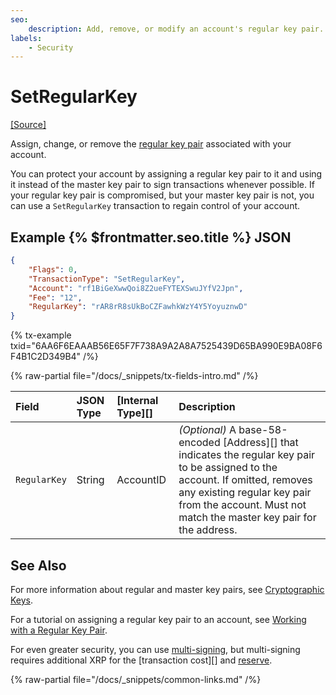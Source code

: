 ```yaml
---
seo:
    description: Add, remove, or modify an account's regular key pair.
labels:
    - Security
---
```

# SetRegularKey

[[Source]](https://github.com/XRPLF/rippled/blob/4239880acb5e559446d2067f00dabb31cf102a23/src/ripple/app/transactors/SetRegularKey.cpp "Source")

Assign, change, or remove the [regular key pair](../../../../concepts/accounts/cryptographic-keys.md) associated with your account.

You can protect your account by assigning a regular key pair to it and using it instead of the master key pair to sign transactions whenever possible. If your regular key pair is compromised, but your master key pair is not, you can use a `SetRegularKey` transaction to regain control of your account.

## Example {% $frontmatter.seo.title %} JSON

```json
{
    "Flags": 0,
    "TransactionType": "SetRegularKey",
    "Account": "rf1BiGeXwwQoi8Z2ueFYTEXSwuJYfV2Jpn",
    "Fee": "12",
    "RegularKey": "rAR8rR8sUkBoCZFawhkWzY4Y5YoyuznwD"
}
```

{% tx-example txid="6AA6F6EAAAB56E65F7F738A9A2A8A7525439D65BA990E9BA08F6F4B1C2D349B4" /%}

{% raw-partial file="/docs/_snippets/tx-fields-intro.md" /%}

| Field        | JSON Type | [Internal Type][] | Description                   |
|:-------------|:----------|:------------------|:------------------------------|
| `RegularKey` | String    | AccountID         | _(Optional)_ A base-58-encoded [Address][] that indicates the regular key pair to be assigned to the account. If omitted, removes any existing regular key pair from the account. Must not match the master key pair for the address. |

## See Also

For more information about regular and master key pairs, see [Cryptographic Keys](../../../../concepts/accounts/cryptographic-keys.md).

For a tutorial on assigning a regular key pair to an account, see [Working with a Regular Key Pair](../../../../tutorials/how-tos/manage-account-settings/assign-a-regular-key-pair.md).

For even greater security, you can use [multi-signing](../../../../concepts/accounts/multi-signing.md), but multi-signing requires additional XRP for the [transaction cost][] and [reserve](../../../../concepts/accounts/reserves.md).

{% raw-partial file="/docs/_snippets/common-links.md" /%}
